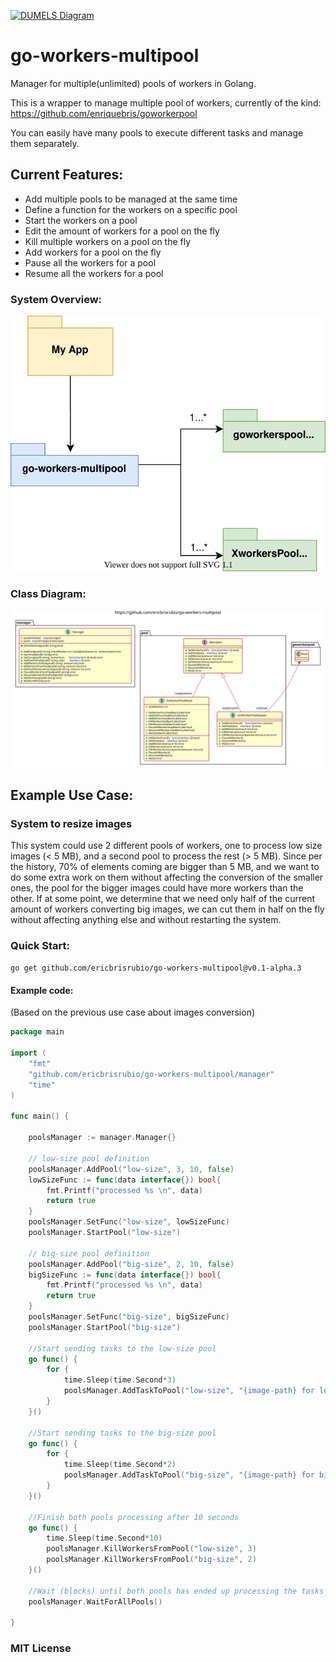 [![DUMELS Diagram](https://www.dumels.com/api/v1/badge/ae644867-75b3-4652-b4c8-481c0145cef4)](https://www.dumels.com/diagram/ae644867-75b3-4652-b4c8-481c0145cef4)

# go-workers-multipool
Manager for multiple(unlimited) pools of workers in Golang.

This is a wrapper to manage multiple pool of workers, currently of the kind:
https://github.com/enriquebris/goworkerpool

You can easily have many pools to execute different tasks and manage them separately.

## Current Features:
- Add multiple pools to be managed at the same time
- Define a function for the workers on a specific pool
- Start the workers on a pool
- Edit the amount of workers for a pool on the fly
- Kill multiple workers on a pool on the fly
- Add workers for a pool on the fly
- Pause all the workers for a pool
- Resume all the workers for a pool

### System Overview:

![system-overview](./go-workers-multipool-Overview.svg)

### Class Diagram:

![class-diagram](./go-workers-multipool-Class_Diagram.svg)

## Example Use Case:
### System to resize images

This system could use 2 different pools of workers, one to process low size images (< 5 MB), and a second pool to process 
the rest (> 5 MB). Since per the history, 70% of elements coming are bigger than 5 MB, and we want to do some extra work 
on them without affecting the conversion of the smaller ones, the pool for the bigger images could have more workers than 
the other. If at some point, we determine that we need only half of the current amount of workers converting big images, 
we can cut them in half on the fly without affecting anything else and without restarting the system.




### Quick Start: 

```go get github.com/ericbrisrubio/go-workers-multipool@v0.1-alpha.3```

#### Example code:

(Based on the previous use case about images conversion)

```go
package main

import (
	"fmt"
	"github.com/ericbrisrubio/go-workers-multipool/manager"
	"time"
)

func main() {

	poolsManager := manager.Manager{}

	// low-size pool definition
	poolsManager.AddPool("low-size", 3, 10, false)
	lowSizeFunc := func(data interface{}) bool{
		fmt.Printf("processed %s \n", data)
		return true
	}
	poolsManager.SetFunc("low-size", lowSizeFunc)
	poolsManager.StartPool("low-size")

	// big-size pool definition
	poolsManager.AddPool("big-size", 2, 10, false)
	bigSizeFunc := func(data interface{}) bool{
		fmt.Printf("processed %s \n", data)
		return true
	}
	poolsManager.SetFunc("big-size", bigSizeFunc)
	poolsManager.StartPool("big-size")

	//Start sending tasks to the low-size pool
	go func() {
		for {
			time.Sleep(time.Second*3)
			poolsManager.AddTaskToPool("low-size", "{image-path} for low size image")
		}
	}()

	//Start sending tasks to the big-size pool
	go func() {
		for {
			time.Sleep(time.Second*2)
			poolsManager.AddTaskToPool("big-size", "{image-path} for big size image")
		}
	}()

	//Finish both pools processing after 10 seconds
	go func() {
		time.Sleep(time.Second*10)
		poolsManager.KillWorkersFromPool("low-size", 3)
		poolsManager.KillWorkersFromPool("big-size", 2)
	}()

	//Wait (blocks) until both pools has ended up processing the tasks
	poolsManager.WaitForAllPools()

}
```


### MIT License
